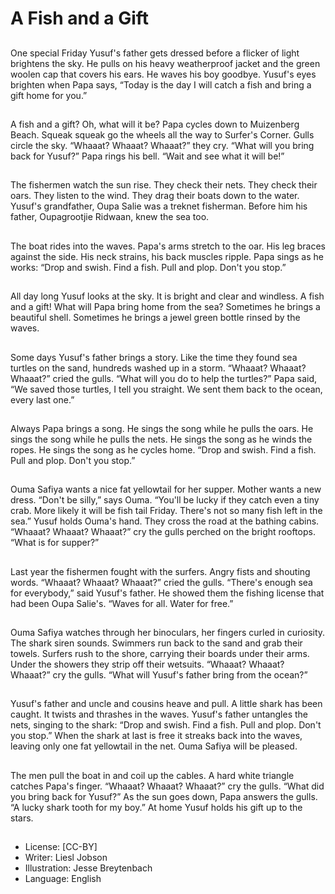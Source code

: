 # A Fish and a Gift

##
One special Friday Yusuf's
father gets dressed before a
flicker of light brightens the sky.
He pulls on his heavy weatherproof jacket and the green
woolen cap that covers his ears.
He waves his boy goodbye.
Yusuf's eyes brighten when
Papa says, “Today is the day I
will catch a fish and bring a gift
home for you.”

##
A fish and a gift? Oh, what will it
be? Papa cycles down to
Muizenberg Beach. Squeak
squeak go the wheels all the
way to Surfer's Corner.
Gulls circle the sky. “Whaaat?
Whaaat? Whaaat?” they cry.
“What will you bring back for
Yusuf?”
Papa rings his bell. “Wait and
see what it will be!”

##
The fishermen watch the sun
rise. They check their nets.
They check their oars. They
listen to the wind. They drag
their boats down to the water.
Yusuf's grandfather, Oupa Salie
was a treknet fisherman. Before
him his father, Oupagrootjie
Ridwaan, knew the sea too.

##
The boat rides into the waves.
Papa's arms stretch to the oar.
His leg braces against the side.
His neck strains, his back
muscles ripple.
Papa sings as he works: “Drop
and swish. Find a fish. Pull and
plop. Don't you stop.”

##
All day long Yusuf looks at the
sky. It is bright and clear and
windless. A fish and a gift! What
will Papa bring home from the
sea? Sometimes he brings a
beautiful shell. Sometimes he
brings a jewel green bottle
rinsed by the waves.

##
Some days Yusuf's father brings
a story. Like the time they found
sea turtles on the sand,
hundreds washed up in a storm.
“Whaaat? Whaaat? Whaaat?”
cried the gulls. “What will you
do to help the turtles?”
Papa said, “We saved those
turtles, I tell you straight. We
sent them back to the ocean,
every last one.”

##
Always Papa brings a song. He
sings the song while he pulls
the oars. He sings the song
while he pulls the nets. He sings
the song as he winds the ropes.
He sings the song as he cycles
home. “Drop and swish. Find a
fish. Pull and plop. Don't you
stop.”

##
Ouma Safiya wants a nice fat
yellowtail for her supper.
Mother wants a new dress.
“Don't be silly,” says Ouma.
“You'll be lucky if they catch
even a tiny crab. More likely it
will be fish tail Friday. There's
not so many fish left in the
sea.”
Yusuf holds Ouma's hand. They
cross the road at the bathing
cabins.
“Whaaat? Whaaat? Whaaat?”
cry the gulls perched on the
bright rooftops. “What is for
supper?”

##
Last year the fishermen fought
with the surfers. Angry fists and
shouting words.
“Whaaat? Whaaat? Whaaat?”
cried the gulls.
“There's enough sea for
everybody,” said Yusuf's father.
He showed them the fishing
license that had been Oupa
Salie's. “Waves for all. Water for
free.”

##
Ouma Safiya watches through
her binoculars, her fingers
curled in curiosity. The shark
siren sounds. Swimmers run
back to the sand and grab their
towels. Surfers rush to the
shore, carrying their boards
under their arms. Under the
showers they strip off their
wetsuits.
“Whaaat? Whaaat? Whaaat?”
cry the gulls. “What will Yusuf's
father bring from the ocean?”

##
Yusuf's father and uncle and
cousins heave and pull. A little
shark has been caught. It twists
and thrashes in the waves.
Yusuf's father untangles the
nets, singing to the shark:
“Drop and swish. Find a fish.
Pull and plop. Don't you stop.”
When the shark at last is free it
streaks back into the waves,
leaving only one fat yellowtail in
the net. Ouma Safiya will be
pleased.

##
The men pull the boat in and
coil up the cables. A hard white
triangle catches Papa's finger.
“Whaaat? Whaaat? Whaaat?”
cry the gulls. “What did you
bring back for Yusuf?”
As the sun goes down, Papa
answers the gulls. “A lucky
shark tooth for my boy.”
At home Yusuf holds his gift up
to the stars.

##
* License: [CC-BY]
* Writer: Liesl Jobson
* Illustration: Jesse Breytenbach
* Language: English
